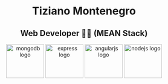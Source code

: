 <h1 align="center">Tiziano Montenegro</h1>

<h2 align="center">Web Developer 👨‍💻 (MEAN Stack)</h2>


<div align="center">
  <img src="https://github.com/tizielpro/icons/blob/main/mongo.svg" height="90" width="100" alt="mongodb logo"/>
  <img src="https://github.com/tizielpro/icons/blob/main/express.svg" height="90" width="100" alt="express logo"/>
  <img src="https://github.com/tizielpro/icons/blob/main/angular.svg" height="90" width="100" alt="angularjs logo"/>
  <img src="https://github.com/tizielpro/icons/blob/main/nodejs-icon.svg" height="90" width="100" alt="nodejs logo"/>
</div>

